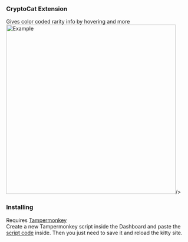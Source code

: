 ### CryptoCat Extension
Gives color coded rarity info by hovering and more  
<img src="https://giant.gfycat.com/ShimmeringActiveCopperhead.gif" alt="Example" height="460px">/>

### Installing
Requires [Tampermonkey](https://chrome.google.com/webstore/detail/tampermonkey/dhdgffkkebhmkfjojejmpbldmpobfkfo?hl=en)  
Create a new Tampermonkey script inside the Dashboard and paste the [script code](https://raw.githubusercontent.com/HaJaeKyung/CryptoCatAdd/master/script) inside. Then you just need to save it and reload the kitty site.
